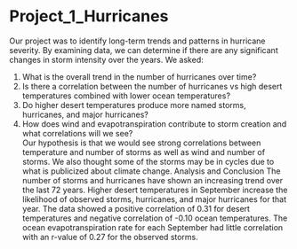 # Project_1_Hurricanes
Our project was to identify long-term trends and patterns in hurricane severity. By examining data, we can determine if there are any significant changes in storm intensity over the years.
We asked:
1)   What is the overall trend in the number of hurricanes over time?
2)   Is there a correlation between the number of hurricanes vs high desert temperatures combined with lower ocean temperatures?
3)   Do higher desert temperatures produce more named storms, hurricanes, and major hurricanes?
4) How does wind and evapotranspiration contribute to storm creation and what correlations will we see?   
Our hypothesis is that we would see strong correlations between temperature and number of storms as well as wind and number of storms. We also thought some of the storms may be in cycles due to what is publicized about climate change. 
Analysis and Conclusion
The number of storms and hurricanes have shown an increasing trend over the last 72 years. 
Higher desert temperatures in September increase the likelihood of observed storms, hurricanes, and major hurricanes for that year. The data showed a positive correlation of 0.31 for desert temperatures and negative correlation of -0.10 ocean temperatures. 
The ocean evapotranspiration rate for each September had little correlation with an r-value of 0.27 for the observed storms. 

